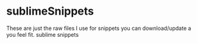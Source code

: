 sublimeSnippets
===============
These are just the raw files I use for snippets you can download/update a you feel fit.
sublime snippets
